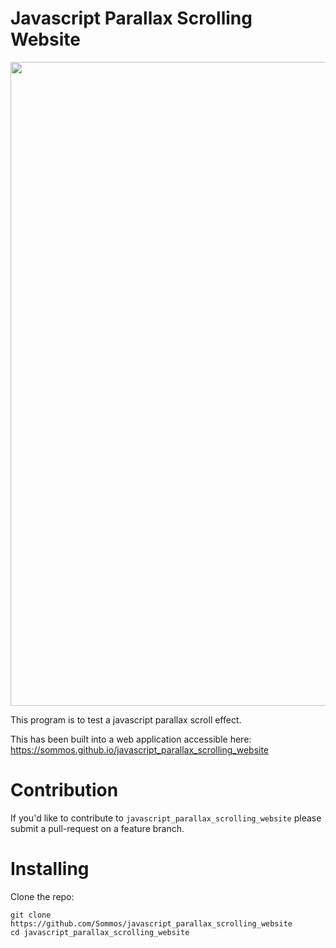 # Javascript Parallax Scrolling Website

<p align="center">
    <img src="img/website_image_0.png" width="1030" />
</p>

This program is to test a javascript parallax scroll effect.

This has been built into a web application accessible here: https://sommos.github.io/javascript_parallax_scrolling_website

# Contribution 

If you'd like to contribute to `javascript_parallax_scrolling_website` please submit a pull-request on a feature branch.

# Installing

Clone the repo:

    git clone https://github.com/Sommos/javascript_parallax_scrolling_website
    cd javascript_parallax_scrolling_website